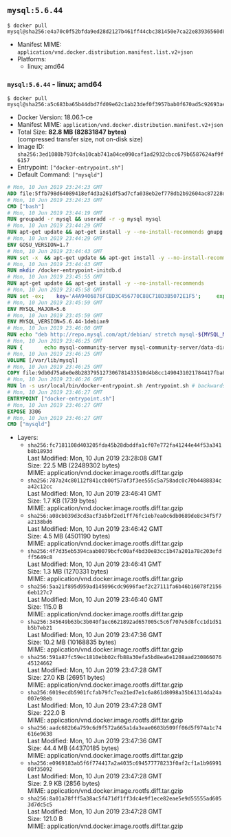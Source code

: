 ## `mysql:5.6.44`

```console
$ docker pull mysql@sha256:e4a70c0f52bfda9ed28d2127b461ff44cbc381450e7ca22e83936560d8875f14
```

-	Manifest MIME: `application/vnd.docker.distribution.manifest.list.v2+json`
-	Platforms:
	-	linux; amd64

### `mysql:5.6.44` - linux; amd64

```console
$ docker pull mysql@sha256:a5c683ba65b44dbd7fd09e62c1ab23def0f3957bab0f670ad5c92693ae230a4f
```

-	Docker Version: 18.06.1-ce
-	Manifest MIME: `application/vnd.docker.distribution.manifest.v2+json`
-	Total Size: **82.8 MB (82831847 bytes)**  
	(compressed transfer size, not on-disk size)
-	Image ID: `sha256:3ed1080b793fc4a10cab741a04ce090caf1ad2932cbcc679b6587624af9f6157`
-	Entrypoint: `["docker-entrypoint.sh"]`
-	Default Command: `["mysqld"]`

```dockerfile
# Mon, 10 Jun 2019 23:24:23 GMT
ADD file:5ffb798d64089418ef4d3a261df5ad7cfa038eb2ef778db2b92604ac87228d99 in / 
# Mon, 10 Jun 2019 23:24:23 GMT
CMD ["bash"]
# Mon, 10 Jun 2019 23:44:19 GMT
RUN groupadd -r mysql && useradd -r -g mysql mysql
# Mon, 10 Jun 2019 23:44:29 GMT
RUN apt-get update && apt-get install -y --no-install-recommends gnupg dirmngr && rm -rf /var/lib/apt/lists/*
# Mon, 10 Jun 2019 23:44:29 GMT
ENV GOSU_VERSION=1.7
# Mon, 10 Jun 2019 23:44:43 GMT
RUN set -x 	&& apt-get update && apt-get install -y --no-install-recommends ca-certificates wget && rm -rf /var/lib/apt/lists/* 	&& wget -O /usr/local/bin/gosu "https://github.com/tianon/gosu/releases/download/$GOSU_VERSION/gosu-$(dpkg --print-architecture)" 	&& wget -O /usr/local/bin/gosu.asc "https://github.com/tianon/gosu/releases/download/$GOSU_VERSION/gosu-$(dpkg --print-architecture).asc" 	&& export GNUPGHOME="$(mktemp -d)" 	&& gpg --batch --keyserver ha.pool.sks-keyservers.net --recv-keys B42F6819007F00F88E364FD4036A9C25BF357DD4 	&& gpg --batch --verify /usr/local/bin/gosu.asc /usr/local/bin/gosu 	&& gpgconf --kill all 	&& rm -rf "$GNUPGHOME" /usr/local/bin/gosu.asc 	&& chmod +x /usr/local/bin/gosu 	&& gosu nobody true 	&& apt-get purge -y --auto-remove ca-certificates wget
# Mon, 10 Jun 2019 23:44:43 GMT
RUN mkdir /docker-entrypoint-initdb.d
# Mon, 10 Jun 2019 23:45:55 GMT
RUN apt-get update && apt-get install -y --no-install-recommends 		pwgen 		perl 	&& rm -rf /var/lib/apt/lists/*
# Mon, 10 Jun 2019 23:45:58 GMT
RUN set -ex; 	key='A4A9406876FCBD3C456770C88C718D3B5072E1F5'; 	export GNUPGHOME="$(mktemp -d)"; 	gpg --batch --keyserver ha.pool.sks-keyservers.net --recv-keys "$key"; 	gpg --batch --export "$key" > /etc/apt/trusted.gpg.d/mysql.gpg; 	gpgconf --kill all; 	rm -rf "$GNUPGHOME"; 	apt-key list > /dev/null
# Mon, 10 Jun 2019 23:45:59 GMT
ENV MYSQL_MAJOR=5.6
# Mon, 10 Jun 2019 23:45:59 GMT
ENV MYSQL_VERSION=5.6.44-1debian9
# Mon, 10 Jun 2019 23:46:00 GMT
RUN echo "deb http://repo.mysql.com/apt/debian/ stretch mysql-${MYSQL_MAJOR}" > /etc/apt/sources.list.d/mysql.list
# Mon, 10 Jun 2019 23:46:25 GMT
RUN { 		echo mysql-community-server mysql-community-server/data-dir select ''; 		echo mysql-community-server mysql-community-server/root-pass password ''; 		echo mysql-community-server mysql-community-server/re-root-pass password ''; 		echo mysql-community-server mysql-community-server/remove-test-db select false; 	} | debconf-set-selections 	&& apt-get update && apt-get install -y mysql-server="${MYSQL_VERSION}" && rm -rf /var/lib/apt/lists/* 	&& rm -rf /var/lib/mysql && mkdir -p /var/lib/mysql /var/run/mysqld 	&& chown -R mysql:mysql /var/lib/mysql /var/run/mysqld 	&& chmod 777 /var/run/mysqld 	&& find /etc/mysql/ -name '*.cnf' -print0 		| xargs -0 grep -lZE '^(bind-address|log)' 		| xargs -rt -0 sed -Ei 's/^(bind-address|log)/#&/' 	&& echo '[mysqld]\nskip-host-cache\nskip-name-resolve' > /etc/mysql/conf.d/docker.cnf
# Mon, 10 Jun 2019 23:46:25 GMT
VOLUME [/var/lib/mysql]
# Mon, 10 Jun 2019 23:46:25 GMT
COPY file:9db0d75a8e0e8b283795127306781433510d4b8cc1490431021784417fba8d1d in /usr/local/bin/ 
# Mon, 10 Jun 2019 23:46:26 GMT
RUN ln -s usr/local/bin/docker-entrypoint.sh /entrypoint.sh # backwards compat
# Mon, 10 Jun 2019 23:46:27 GMT
ENTRYPOINT ["docker-entrypoint.sh"]
# Mon, 10 Jun 2019 23:46:27 GMT
EXPOSE 3306
# Mon, 10 Jun 2019 23:46:27 GMT
CMD ["mysqld"]
```

-	Layers:
	-	`sha256:fc7181108d403205fda45b28dbddfa1cf07e772fa41244e44f53a341b8b1893d`  
		Last Modified: Mon, 10 Jun 2019 23:28:08 GMT  
		Size: 22.5 MB (22489302 bytes)  
		MIME: application/vnd.docker.image.rootfs.diff.tar.gzip
	-	`sha256:787a24c80112f841ccb00f57af3f3ee555c5a758adc0c70b4488834ca42c12cc`  
		Last Modified: Mon, 10 Jun 2019 23:46:41 GMT  
		Size: 1.7 KB (1739 bytes)  
		MIME: application/vnd.docker.image.rootfs.diff.tar.gzip
	-	`sha256:a08cb039d3cd3acf3a5bf2ed1ff76fc1eb7ea0c6db0689de8c34f5f7a2138bd6`  
		Last Modified: Mon, 10 Jun 2019 23:46:42 GMT  
		Size: 4.5 MB (4501190 bytes)  
		MIME: application/vnd.docker.image.rootfs.diff.tar.gzip
	-	`sha256:4f7d35eb5394caab0079bcfc00af4bd30e83cc1b47a201a78c203efdff5649c8`  
		Last Modified: Mon, 10 Jun 2019 23:46:41 GMT  
		Size: 1.3 MB (1270331 bytes)  
		MIME: application/vnd.docker.image.rootfs.diff.tar.gzip
	-	`sha256:5aa21f895d959ad145996cdc9696faef2c27111fa6b46b16078f21566eb127c7`  
		Last Modified: Mon, 10 Jun 2019 23:46:40 GMT  
		Size: 115.0 B  
		MIME: application/vnd.docker.image.rootfs.diff.tar.gzip
	-	`sha256:345649b63bc3b040f1ec6621892ad657005c5c6f707e5d8fcc1d1d51b5b7eb21`  
		Last Modified: Mon, 10 Jun 2019 23:47:36 GMT  
		Size: 10.2 MB (10168835 bytes)  
		MIME: application/vnd.docker.image.rootfs.diff.tar.gzip
	-	`sha256:591a87fc59ec1810ebb02cfb88a30efa5bd8ea6e1208aad23086607645124662`  
		Last Modified: Mon, 10 Jun 2019 23:47:28 GMT  
		Size: 27.0 KB (26951 bytes)  
		MIME: application/vnd.docker.image.rootfs.diff.tar.gzip
	-	`sha256:6019ecdb5901fcfab79fc7ea21ed7e1c6a861d8098a35b61314da24a007e98eb`  
		Last Modified: Mon, 10 Jun 2019 23:47:28 GMT  
		Size: 222.0 B  
		MIME: application/vnd.docker.image.rootfs.diff.tar.gzip
	-	`sha256:aadc682b6a759c6d9f572a665a1da3eae0603b509ff06d5f974a1c74616e9638`  
		Last Modified: Mon, 10 Jun 2019 23:47:36 GMT  
		Size: 44.4 MB (44370185 bytes)  
		MIME: application/vnd.docker.image.rootfs.diff.tar.gzip
	-	`sha256:e0969183ab5f6f774417a2a4035c694577778233f0af2cf1a1b9699108f35092`  
		Last Modified: Mon, 10 Jun 2019 23:47:28 GMT  
		Size: 2.9 KB (2856 bytes)  
		MIME: application/vnd.docker.image.rootfs.diff.tar.gzip
	-	`sha256:8a01a78fff5a38ac5f471df1ff3dc4e9f1ece82eae5e9d55555ad6053d7dc5c5`  
		Last Modified: Mon, 10 Jun 2019 23:47:28 GMT  
		Size: 121.0 B  
		MIME: application/vnd.docker.image.rootfs.diff.tar.gzip
